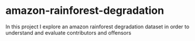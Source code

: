 # amazon-rainforest-degradation
In this project I explore an amazon rainforest degradation dataset in order to understand and evaluate contributors and offensors
